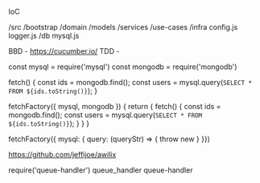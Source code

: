 IoC

/src
    /bootstrap
    /domain
        /models
        /services
        /use-cases
    /infra
        config.js
        logger.js
        /db
            mysql.js

BBD - https://cucumber.io/
TDD - 

const mysql = require('mysql')
const mongodb = require('mongodb')

fetch() {
    const ids = mongodb.find();
    const users = mysql.query(`SELECT * FROM ${ids.toString()}`);
}

fetchFactory({ mysql, mongodb }) {
    return {
        fetch() {
            const ids = mongodb.find();
            const users = mysql.query(`SELECT * FROM ${ids.toString()}`);
        }
    }
}

fetchFactory({ mysql: {
    query: (queryStr) => {
        throw new 
    }
}})

https://github.com/jeffijoe/awilix

require('queue-handler')
queue_handler
queue-handler

